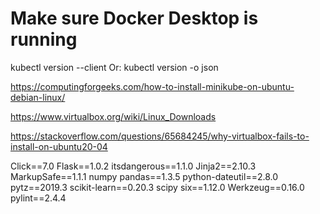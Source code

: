 # Make sure Docker Desktop is running
kubectl version --client
Or:
kubectl version -o json

https://computingforgeeks.com/how-to-install-minikube-on-ubuntu-debian-linux/

https://www.virtualbox.org/wiki/Linux_Downloads

https://stackoverflow.com/questions/65684245/why-virtualbox-fails-to-install-on-ubuntu20-04


Click==7.0
Flask==1.0.2
itsdangerous==1.1.0
Jinja2==2.10.3
MarkupSafe==1.1.1
numpy
pandas==1.3.5
python-dateutil==2.8.0
pytz==2019.3
scikit-learn==0.20.3
scipy
six==1.12.0
Werkzeug==0.16.0
pylint==2.4.4
